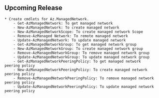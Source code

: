 <!--
    Please leave this section at the top of the change log.

    Changes for the upcoming release should go under the section titled "Upcoming Release", and should adhere to the following format:

    ## Upcoming Release
    * Overview of change #1
        - Additional information about change #1
    * Overview of change #2
        - Additional information about change #2
        - Additional information about change #2
    * Overview of change #3
    * Overview of change #4
        - Additional information about change #4

    ## YYYY.MM.DD - Version X.Y.Z (Previous Release)
    * Overview of change #1
        - Additional information about change #1
-->

## Upcoming Release
    * Create cmdlets for Az.ManagedNetwork.
        - Get-AzManagedNetwork: To get managed network 
        - New-AzManagedNetwork: To create managed network 
        - New-AzManagedNetworkScope: To create managed network Scope
        - Remove-AzManaged Network: To remote managed network 
        - Update-AzManagedNetwork: To update managed network 
        - Get-AzManagedNetworkGroup: To get managed network group
        - New-AzManagedNetworkGroup: To create managed network group 
        - Remove-AzManagedNetworkGroup: To remove managed network group 
        - Update-AzManagedNetworkGroup: To update managed network group 
        - Get-AzManagedNetworkPeeringPolicy: To get managed network peering policy 
        - New-AzManagedNetworkPeeringPolicy: To create managed network peering policy 
        - Remove-AzManagedNetworkPeeringPolicy: To remove managed network peering policy 
        - Update-AzManagedNetworkPeeringPolicy: To update managed network peering policy

